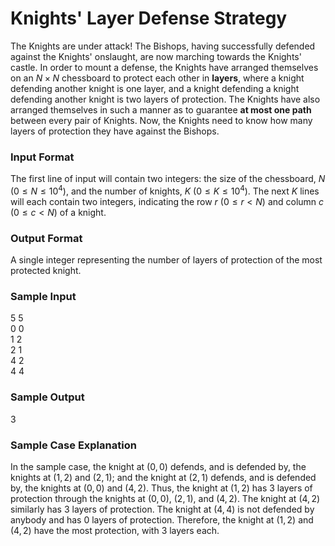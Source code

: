 # Knights' Layer Defense Strategy

The Knights are under attack! The Bishops, having successfully defended against the Knights' onslaught, are now marching towards the Knights' castle. In order to mount a defense, the Knights have arranged themselves on an $N \times N$ chessboard to protect each other in **layers**, where a knight defending another knight is one layer, and a knight defending a knight defending another knight is two layers of protection. The Knights have also arranged themselves in such a manner as to guarantee **at most one path** between every pair of Knights.  Now, the Knights need to know how many layers of protection they have against the Bishops.

### Input Format

The first line of input will contain two integers: the size of the chessboard, $N$ $\left(0 \leq N \leq 10^4 \right)$, and the number of knights, $K$ $\left(0 \leq K \leq 10^4 \right)$. The next $K$ lines will each contain two integers, indicating the row $r$ $\left(0 \leq r < N \right)$ and column $c$ $\left(0 \leq c < N \right)$ of a knight.

### Output Format

A single integer representing the number of layers of protection of the most protected knight.

### Sample Input

$5$ $5$  
$0$ $0$  
$1$ $2$  
$2$ $1$  
$4$ $2$  
$4$ $4$

### Sample Output

$3$

### Sample Case Explanation

In the sample case, the knight at $\left(0, 0 \right)$ defends, and is defended by, the knights at $\left(1, 2 \right)$ and $\left(2, 1 \right)$; and the knight at $\left(2, 1 \right)$ defends, and is defended by, the knights at $\left(0, 0 \right)$ and $\left(4, 2 \right)$. Thus, the knight at $\left(1, 2 \right)$ has 3 layers of protection through the knights at $\left(0, 0 \right)$, $\left(2, 1 \right)$, and $\left(4, 2 \right)$. The knight at $\left(4, 2 \right)$ similarly has 3 layers of protection. The knight at $\left(4, 4 \right)$ is not defended by anybody and has 0 layers of protection. Therefore, the knight at $\left(1, 2 \right)$ and $\left(4, 2 \right)$ have the most protection, with 3 layers each.